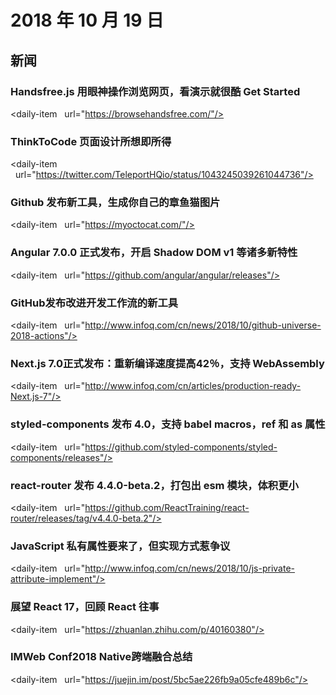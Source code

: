 # 2018 年 10 月 19 日

## 新闻

### Handsfree.js 用眼神操作浏览网页，看演示就很酷 Get Started

<daily-item
  url="https://browsehandsfree.com/"/>

### ThinkToCode 页面设计所想即所得

<daily-item
  url="https://twitter.com/TeleportHQio/status/1043245039261044736"/>

### Github 发布新工具，生成你自己的章鱼猫图片

<daily-item
  url="https://myoctocat.com/"/>

### Angular 7.0.0 正式发布，开启 Shadow DOM v1 等诸多新特性

<daily-item
  url="https://github.com/angular/angular/releases"/>

### GitHub发布改进开发工作流的新工具

<daily-item
  url="http://www.infoq.com/cn/news/2018/10/github-universe-2018-actions"/>

### Next.js 7.0正式发布：重新编译速度提高42％，支持 WebAssembly

<daily-item
  url="http://www.infoq.com/cn/articles/production-ready-Next.js-7"/>

### styled-components 发布 4.0，支持 babel macros，ref 和 as 属性

<daily-item
  url="https://github.com/styled-components/styled-components/releases"/>

### react-router 发布 4.4.0-beta.2，打包出 esm 模块，体积更小

<daily-item
  url="https://github.com/ReactTraining/react-router/releases/tag/v4.4.0-beta.2"/>

### JavaScript 私有属性要来了，但实现方式惹争议

<daily-item
  url="http://www.infoq.com/cn/news/2018/10/js-private-attribute-implement"/>

### 展望 React 17，回顾 React 往事

<daily-item
  url="https://zhuanlan.zhihu.com/p/40160380"/>

### IMWeb Conf2018 Native跨端融合总结

<daily-item
  url="https://juejin.im/post/5bc5ae226fb9a05cfe489b6c"/>